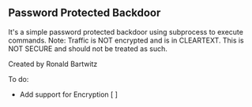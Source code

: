 ## Password Protected Backdoor

It's a simple password protected backdoor using subprocess to execute commands.
Note: Traffic is NOT encrypted and is in CLEARTEXT. This is NOT SECURE and should not be treated as such.

Created by Ronald Bartwitz

To do:
- Add support for Encryption [ ]
